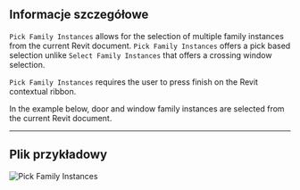 ## Informacje szczegółowe
`Pick Family Instances` allows for the selection of multiple family instances from the current Revit document. `Pick Family Instances` offers a pick based selection unlike `Select Family Instances` that offers a crossing window selection.

`Pick Family Instances` requires the user to press finish on the Revit contextual ribbon.

In the example below, door and window family instances are selected from the current Revit document.

___
## Plik przykładowy

![Pick Family Instances](./Dynamo.Nodes.DSModelFamilyInstanceMultipleSelection_img.jpg)
